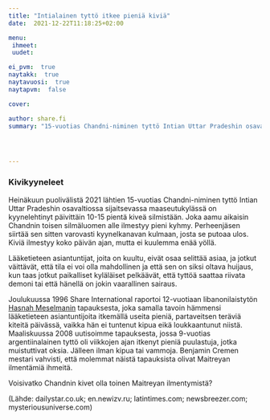 ```yaml
---
title: "Intialainen tyttö itkee pieniä kiviä"
date:  2021-12-22T11:18:25+02:00

menu:
 ihmeet:
 uudet:

ei_pvm:  true
naytakk:  true
naytavuosi:  true
naytapvm:  false

cover:

author: share.fi
summary: "15-vuotias Chandni-niminen tyttö Intian Uttar Pradeshin osavaltiossa sijaitsevassa maaseutukylässä on kyynelehtinyt päivittäin 10-15 pientä kiveä silmistään"




---
```

### Kivikyyneleet
Heinäkuun puolivälistä 2021 lähtien 15-vuotias Chandni-niminen tyttö Intian Uttar Pradeshin osavaltiossa sijaitsevassa maaseutukylässä on kyynelehtinyt päivittäin 10-15 pientä kiveä silmistään. Joka aamu aikaisin Chandnin toisen silmäluomen alle ilmestyy pieni kyhmy. Perheenjäsen siirtää sen sitten varovasti kyynelkanavan kulmaan, josta se putoaa ulos. Kiviä ilmestyy koko päivän ajan, mutta ei kuulemma enää yöllä.

Lääketieteen asiantuntijat, joita on kuultu, eivät osaa selittää asiaa, ja jotkut väittävät, että tila ei voi olla mahdollinen ja että sen on siksi oltava huijaus, kun taas jotkut paikalliset kyläläiset pelkäävät, että tyttöä saattaa riivata demoni tai että hänellä on jokin vaarallinen sairaus.

Joulukuussa 1996 Share International raportoi 12-vuotiaan libanonilaistytön <a href="https://share.fi/ihmeet-ja-merkit#hasnah">Hasnah Meselmanin</a> tapauksesta, joka samalla tavoin hämmensi lääketieteen asiantuntijoita itkemällä useita pieniä, partaveitsen teräviä kiteitä päivässä, vaikka hän ei tuntenut kipua eikä loukkaantunut niistä. Maaliskuussa 2008 uutisoimme tapauksesta, jossa 9-vuotias argentiinalainen tyttö oli viikkojen ajan itkenyt pieniä puulastuja, jotka muistuttivat oksia. Jälleen ilman kipua tai vammoja. Benjamin Cremen mestari vahvisti, että molemmat näistä tapauksista olivat Maitreyan ilmentämiä ihmeitä.

Voisivatko Chandnin kivet olla toinen Maitreyan ilmentymistä?

(Lähde: dailystar.co.uk; en.newizv.ru; latintimes.com; newsbreezer.com; mysteriousuniverse.com)